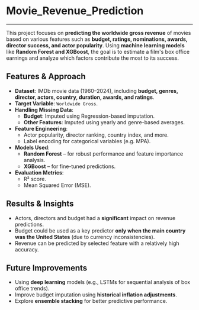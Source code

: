 # Movie_Revenue_Prediction 

---

This project focuses on **predicting the worldwide gross revenue** of movies based on various features such as **budget, ratings, nominations, awards, director success, and actor popularity**. Using **machine learning models** like **Random Forest and XGBoost**, the goal is to estimate a film's box office earnings and analyze which factors contribute the most to its success.  

## Features & Approach  

- **Dataset**: IMDb movie data (1960–2024), including **budget, genres, director, actors, country, duration, awards, and ratings**.  
- **Target Variable**: `Worldwide Gross`.  
- **Handling Missing Data**:  
  - **Budget**: Imputed using Regression-based imputation.  
  - **Other Features**: Imputed using yearly and genre-based averages.  
- **Feature Engineering**:  
  - Actor popularity, director ranking, country index, and more.  
  - Label encoding for categorical variables (e.g. MPA).  
- **Models Used**:  
  - **Random Forest** – for robust performance and feature importance analysis.  
  - **XGBoost** – for fine-tuned predictions.  
- **Evaluation Metrics**:  
  - R² score.  
  - Mean Squared Error (MSE).  


## Results & Insights  

- Actors, directors and budget had a **significant** impact on revenue predictions.  
- Budget could be used as a key predictor **only when the main country was the United States** (due to currency inconsistencies).
- Revenue can be predicted by selected feature with a relatively high accuracy.  

## Future Improvements  

- Using **deep learning** models (e.g., LSTMs for sequential analysis of box office trends).  
- Improve budget imputation using **historical inflation adjustments**.  
- Explore **ensemble stacking** for better predictive performance.  
